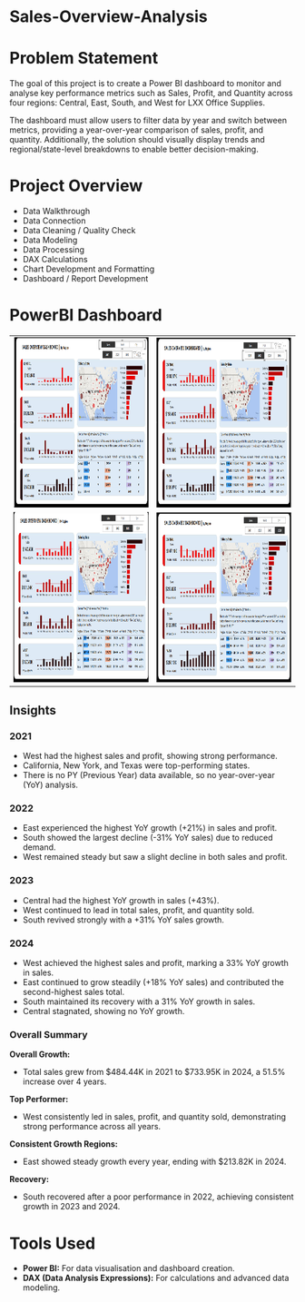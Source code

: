 # Sales-Overview-Analysis

# Problem Statement

The goal of this project is to create a Power BI dashboard to monitor and analyse key performance metrics such as Sales, Profit, and Quantity across four regions: Central, East, South, and West for LXX Office Supplies.

The dashboard must allow users to filter data by year and switch between metrics, providing a year-over-year comparison of sales, profit, and quantity. Additionally, the solution should visually display trends and regional/state-level breakdowns to enable better decision-making.

# Project Overview

- Data Walkthrough
- Data Connection
- Data Cleaning / Quality Check
- Data Modeling
- Data Processing
- DAX Calculations
- Chart Development and Formatting
- Dashboard / Report Development

# PowerBI Dashboard

<table>
  <tr>
    <td><img src="https://github.com/PaballoSaku/Sales-Overview-Analysis/blob/main/image%20(3).png" width="450" height="300" alt="Image 1"/></td>
    <td><img src="https://github.com/PaballoSaku/Sales-Overview-Analysis/blob/main/image.png" width="450" height="300" alt="Image 2"/></td>
  </tr>
  <tr>
    <td><img src="https://github.com/PaballoSaku/Sales-Overview-Analysis/blob/main/image%20(1).png" width="450" height="300" alt="Image 3"/></td>
    <td><img src="https://github.com/PaballoSaku/Sales-Overview-Analysis/blob/main/image%20(2).png" width="450" height="300" alt="Image 4"/></td>
  </tr>
</table>

## Insights

### 2021

- West had the highest sales and profit, showing strong performance.
- California, New York, and Texas were top-performing states.
- There is no PY (Previous Year) data available, so no year-over-year (YoY) analysis.

### 2022

- East experienced the highest YoY growth (+21%) in sales and profit.
- South showed the largest decline (-31% YoY sales) due to reduced demand.
- West remained steady but saw a slight decline in both sales and profit.

### 2023

- Central had the highest YoY growth in sales (+43%).
- West continued to lead in total sales, profit, and quantity sold.
- South revived strongly with a +31% YoY sales growth.

### 2024

- West achieved the highest sales and profit, marking a 33% YoY growth in sales.
- East continued to grow steadily (+18% YoY sales) and contributed the second-highest sales total.
- South maintained its recovery with a 31% YoY growth in sales.
- Central stagnated, showing no YoY growth.

### Overall Summary

**Overall Growth:**

- Total sales grew from $484.44K in 2021 to $733.95K in 2024, a 51.5% increase over 4 years.

**Top Performer:**

- West consistently led in sales, profit, and quantity sold, demonstrating strong performance across all years.

**Consistent Growth Regions:**

- East showed steady growth every year, ending with $213.82K in 2024.

**Recovery:**

- South recovered after a poor performance in 2022, achieving consistent growth in 2023 and 2024.

# Tools Used

- **Power BI:** For data visualisation and dashboard creation.
- **DAX (Data Analysis Expressions):** For calculations and advanced data modeling.

